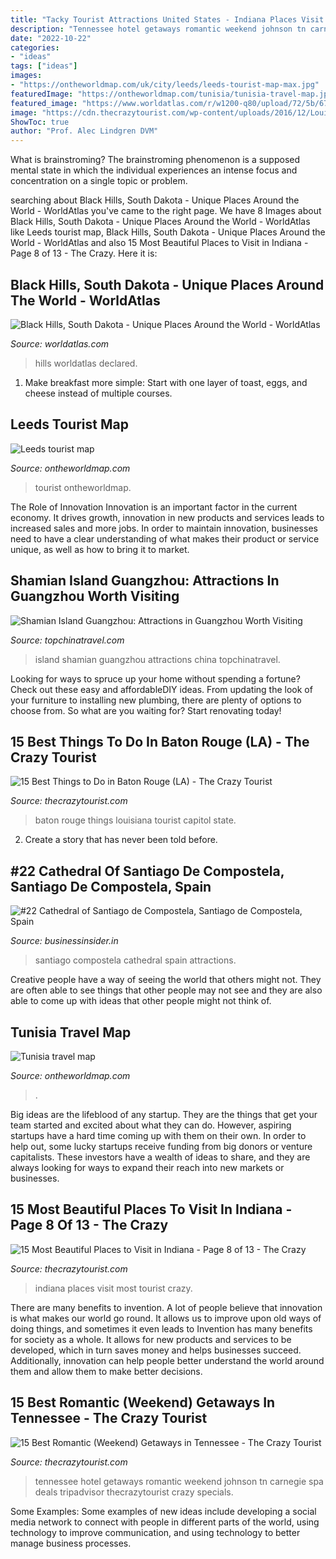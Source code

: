```yaml
---
title: "Tacky Tourist Attractions United States - Indiana Places Visit Most Tourist Crazy"
description: "Tennessee hotel getaways romantic weekend johnson tn carnegie spa deals tripadvisor thecrazytourist crazy specials"
date: "2022-10-22"
categories:
- "ideas"
tags: ["ideas"]
images:
- "https://ontheworldmap.com/uk/city/leeds/leeds-tourist-map-max.jpg"
featuredImage: "https://ontheworldmap.com/tunisia/tunisia-travel-map.jpg"
featured_image: "https://www.worldatlas.com/r/w1200-q80/upload/72/5b/67/black-hills-south-dakota.jpg"
image: "https://cdn.thecrazytourist.com/wp-content/uploads/2016/12/Louisiana-State-Capitol.jpg"
ShowToc: true
author: "Prof. Alec Lindgren DVM"
---
```



What is brainstroming?
The brainstroming phenomenon is a supposed mental state in which the individual experiences an intense focus and concentration on a single topic or problem.

	

		
searching about Black Hills, South Dakota - Unique Places Around the World - WorldAtlas you've came to the right page. We have 8 Images about Black Hills, South Dakota - Unique Places Around the World - WorldAtlas like Leeds tourist map, Black Hills, South Dakota - Unique Places Around the World - WorldAtlas and also 15 Most Beautiful Places to Visit in Indiana - Page 8 of 13 - The Crazy. Here it is:
		
    
## Black Hills, South Dakota - Unique Places Around The World - WorldAtlas

<img loading=lazy src="https://www.worldatlas.com/r/w1200-q80/upload/72/5b/67/black-hills-south-dakota.jpg" onerror="this.onerror=null;this.src='https://tse3.mm.bing.net/th?id=OIP.uZCj6j-1f9huJpVKOf1xgQHaE-&amp;pid=15.1';" alt="Black Hills, South Dakota - Unique Places Around the World - WorldAtlas">

_Source: worldatlas.com_

>hills worldatlas declared. 

	

1. Make breakfast more simple: Start with one layer of toast, eggs, and cheese instead of multiple courses. 

    
## Leeds Tourist Map

<img loading=lazy src="https://ontheworldmap.com/uk/city/leeds/leeds-tourist-map-max.jpg" onerror="this.onerror=null;this.src='https://tse4.mm.bing.net/th?id=OIP.e3TMLqo3iYZA_vY-mTPRHQHaKd&amp;pid=15.1';" alt="Leeds tourist map">

_Source: ontheworldmap.com_

>tourist ontheworldmap. 

	

The Role of Innovation
Innovation is an important factor in the current economy. It drives growth, innovation in new products and services leads to increased sales and more jobs. In order to maintain innovation, businesses need to have a clear understanding of what makes their product or service unique, as well as how to bring it to market.

    
## Shamian Island Guangzhou: Attractions In Guangzhou Worth Visiting

<img loading=lazy src="https://www.topchinatravel.com/pic/city/guangzhou/attractions/Shamian-Island-2.jpg" onerror="this.onerror=null;this.src='https://tse4.mm.bing.net/th?id=OIP.MTU63f_xhZo6aZT1zKF3tgHaFj&amp;pid=15.1';" alt="Shamian Island Guangzhou: Attractions in Guangzhou Worth Visiting">

_Source: topchinatravel.com_

>island shamian guangzhou attractions china topchinatravel. 

	

Looking for ways to spruce up your home without spending a fortune? Check out these easy and affordableDIY ideas. From updating the look of your furniture to installing new plumbing, there are plenty of options to choose from. So what are you waiting for? Start renovating today!

    
## 15 Best Things To Do In Baton Rouge (LA) - The Crazy Tourist

<img loading=lazy src="https://cdn.thecrazytourist.com/wp-content/uploads/2016/12/Louisiana-State-Capitol.jpg" onerror="this.onerror=null;this.src='https://tse4.mm.bing.net/th?id=OIP.LMtY4hoUZIeMR2lp_prcpgHaE8&amp;pid=15.1';" alt="15 Best Things to Do in Baton Rouge (LA) - The Crazy Tourist">

_Source: thecrazytourist.com_

>baton rouge things louisiana tourist capitol state. 

	

2. Create a story that has never been told before.

    
## #22 Cathedral Of Santiago De Compostela, Santiago De Compostela, Spain

<img loading=lazy src="https://www.businessinsider.in/photo/21032268/the-25-most-popular-tourist-attractions-in-the-world/22-cathedral-of-santiago-de-compostela-santiago-de-compostela-spain.jpg" onerror="this.onerror=null;this.src='https://tse3.mm.bing.net/th?id=OIP.XN0yfNOq-KLeunpH0AhqoAHaFj&amp;pid=15.1';" alt="#22 Cathedral of Santiago de Compostela, Santiago de Compostela, Spain">

_Source: businessinsider.in_

>santiago compostela cathedral spain attractions. 

	

Creative people have a way of seeing the world that others might not. They are often able to see things that other people may not see and they are also able to come up with ideas that other people might not think of.

    
## Tunisia Travel Map

<img loading=lazy src="https://ontheworldmap.com/tunisia/tunisia-travel-map.jpg" onerror="this.onerror=null;this.src='https://tse1.mm.bing.net/th?id=OIP.tq0o0uH0M7biLjuBfuiw9QHaLa&amp;pid=15.1';" alt="Tunisia travel map">

_Source: ontheworldmap.com_

>. 

	

Big ideas are the lifeblood of any startup. They are the things that get your team started and excited about what they can do. However, aspiring startups have a hard time coming up with them on their own. In order to help out, some lucky startups receive funding from big donors or venture capitalists. These investors have a wealth of ideas to share, and they are always looking for ways to expand their reach into new markets or businesses.

    
## 15 Most Beautiful Places To Visit In Indiana - Page 8 Of 13 - The Crazy

<img loading=lazy src="https://cdn.thecrazytourist.com/wp-content/uploads/2018/06/ccimage-shutterstock_162902282.jpg" onerror="this.onerror=null;this.src='https://tse4.mm.bing.net/th?id=OIP.zWm6OHbVCE6Ia-6RZpanFgHaE9&amp;pid=15.1';" alt="15 Most Beautiful Places to Visit in Indiana - Page 8 of 13 - The Crazy">

_Source: thecrazytourist.com_

>indiana places visit most tourist crazy. 

	

There are many benefits to invention. A lot of people believe that innovation is what makes our world go round. It allows us to improve upon old ways of doing things, and sometimes it even leads to
Invention has many benefits for society as a whole. It allows for new products and services to be developed, which in turn saves money and helps businesses succeed. Additionally, innovation can help people better understand the world around them and allow them to make better decisions.

    
## 15 Best Romantic (Weekend) Getaways In Tennessee - The Crazy Tourist

<img loading=lazy src="https://cdn.thecrazytourist.com/wp-content/uploads/2016/08/The-Carnegie-Hotel-and-Spa-scaled.jpg" onerror="this.onerror=null;this.src='https://tse1.mm.bing.net/th?id=OIP.BQjxxNXiSoQb7OBS2jnycgHaE6&amp;pid=15.1';" alt="15 Best Romantic (Weekend) Getaways in Tennessee - The Crazy Tourist">

_Source: thecrazytourist.com_

>tennessee hotel getaways romantic weekend johnson tn carnegie spa deals tripadvisor thecrazytourist crazy specials. 

	

Some Examples:
Some examples of new ideas include developing a social media network to connect with people in different parts of the world, using technology to improve communication, and using technology to better manage business processes.

